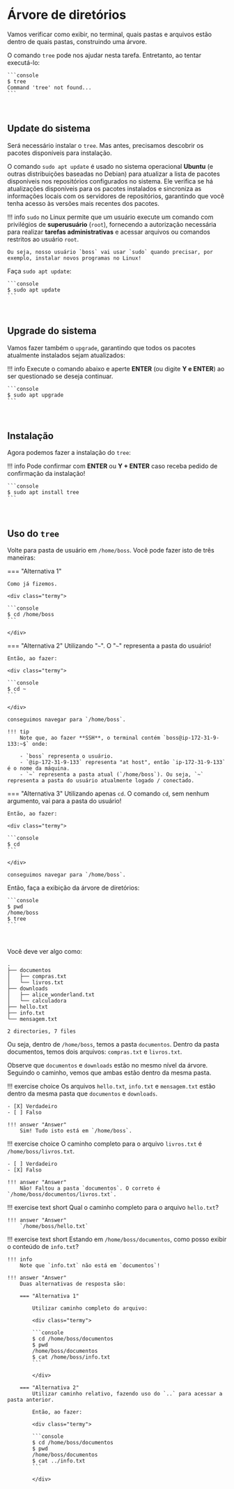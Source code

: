 # Árvore de diretórios

Vamos verificar como exibir, no terminal, quais pastas e arquivos estão dentro de quais pastas, construindo uma árvore.

O comando `tree` pode nos ajudar nesta tarefa. Entretanto, ao tentar executá-lo:

<div class="termy">

    ```console
    $ tree
    Command 'tree' not found...
    ```

</div>
<br>

## Update do sistema

Será necessário instalar o `tree`. Mas antes, precisamos descobrir os pacotes disponíveis para instalação.

O comando `sudo apt update` é usado no sistema operacional **Ubuntu** (e outras distribuições baseadas no Debian) para atualizar a lista de pacotes disponíveis nos repositórios configurados no sistema. Ele verifica se há atualizações disponíveis para os pacotes instalados e sincroniza as informações locais com os servidores de repositórios, garantindo que você tenha acesso às versões mais recentes dos pacotes.

!!! info
    `sudo` no Linux permite que um usuário execute um comando com privilégios de **superusuário** (`root`), fornecendo a autorização necessária para realizar **tarefas administrativas** e acessar arquivos ou comandos restritos ao usuário `root`.

    Ou seja, nosso usuário `boss` vai usar `sudo` quando precisar, por exemplo, instalar novos programas no Linux!

Faça `sudo apt update`:

<div class="termy">

    ```console
    $ sudo apt update
    ```

</div>
<br>

## Upgrade do sistema

Vamos fazer também o `upgrade`, garantindo que todos os pacotes atualmente instalados sejam atualizados:

!!! info
    Execute o comando abaixo e aperte **ENTER** (ou digite **Y e ENTER**) ao ser questionado se deseja continuar.

<div class="termy">

    ```console
    $ sudo apt upgrade
    ```

</div>
<br>

## Instalação

Agora podemos fazer a instalação do `tree`:

!!! info
    Pode confirmar com **ENTER** ou **Y + ENTER** caso receba pedido de confirmação da instalação!

<div class="termy">

    ```console
    $ sudo apt install tree
    ```

</div>
<br>

## Uso do `tree`

Volte para pasta de usuário em `/home/boss`. Você pode fazer isto de três maneiras:


=== "Alternativa 1"

    Como já fizemos.

    <div class="termy">

    ```console
    $ cd /home/boss
    ```

    </div>

=== "Alternativa 2"
    Utilizando "`~`". O "`~`" representa a pasta do usuário!

    Então, ao fazer:

    <div class="termy">

    ```console
    $ cd ~
    ```

    </div>

    conseguimos navegar para `/home/boss`.

    !!! tip
        Note que, ao fazer **SSH**, o terminal contém `boss@ip-172-31-9-133:~$` onde:

        - `boss` representa o usuário.
        - `@ip-172-31-9-133` representa "at host", então `ip-172-31-9-133` é o nome da máquina.
        - `~` representa a pasta atual (`/home/boss`). Ou seja, `~` representa a pasta do usuário atualmente logado / conectado.

=== "Alternativa 3"
    Utilizando apenas `cd`. O comando `cd`, sem nenhum argumento, vai para a pasta do usuário!

    Então, ao fazer:

    <div class="termy">

    ```console
    $ cd
    ```

    </div>

    conseguimos navegar para `/home/boss`.

Então, faça a exibição da árvore de diretórios:

<div class="termy">

    ```console
    $ pwd
    /home/boss
    $ tree
    ```

</div>
<br>

Você deve ver algo como:

```console
.
├── documentos
│   ├── compras.txt
│   └── livros.txt
├── downloads
│   ├── alice_wonderland.txt
│   └── calculadora
├── hello.txt
├── info.txt
└── mensagem.txt

2 directories, 7 files
```

Ou seja, dentro de `/home/boss`, temos a pasta `documentos`. Dentro da pasta documentos, temos dois arquivos: `compras.txt` e `livros.txt`.

Observe que `documentos` e `downloads` estão no mesmo nível da árvore. Seguindo o caminho, vemos que ambas estão dentro da mesma pasta.

!!! exercise choice
    Os arquivos `hello.txt`, `info.txt` e `mensagem.txt` estão dentro da mesma pasta que `documentos` e `downloads`.

    - [X] Verdadeiro
    - [ ] Falso

    !!! answer "Answer"
        Sim! Tudo isto está em `/home/boss`.

!!! exercise choice
    O caminho completo para o arquivo `livros.txt` é `/home/boss/livros.txt`.

    - [ ] Verdadeiro
    - [X] Falso

    !!! answer "Answer"
        Não! Faltou a pasta `documentos`. O correto é `/home/boss/documentos/livros.txt`.



!!! exercise text short
    Qual o caminho completo para o arquivo `hello.txt`?

    !!! answer "Answer"
        `/home/boss/hello.txt`

!!! exercise text short
    Estando em `/home/boss/documentos`, como posso exibir o conteúdo de `info.txt`?

    !!! info
        Note que `info.txt` não está em `documentos`!

    !!! answer "Answer"
        Duas alternativas de resposta são:

        === "Alternativa 1"

            Utilizar caminho completo do arquivo:

            <div class="termy">

            ```console
            $ cd /home/boss/documentos
            $ pwd
            /home/boss/documentos
            $ cat /home/boss/info.txt
            ```

            </div>

        === "Alternativa 2"
            Utilizar caminho relativo, fazendo uso do `..` para acessar a pasta anterior.

            Então, ao fazer:

            <div class="termy">

            ```console
            $ cd /home/boss/documentos
            $ pwd
            /home/boss/documentos
            $ cat ../info.txt
            ```

            </div>